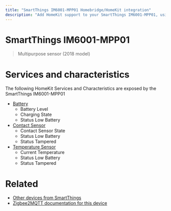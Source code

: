 ```yaml
---
title: "SmartThings IM6001-MPP01 Homebridge/HomeKit integration"
description: "Add HomeKit support to your SmartThings IM6001-MPP01, using Homebridge, Zigbee2MQTT and homebridge-z2m."
---
```

<!---
This file has been GENERATED using src/docgen/docgen.ts
DO NOT EDIT THIS FILE MANUALLY!
-->
# SmartThings IM6001-MPP01
> Multipurpose sensor (2018 model)


# Services and characteristics
The following HomeKit Services and Characteristics are exposed by
the SmartThings IM6001-MPP01

* [Battery](../../battery.md)
  * Battery Level
  * Charging State
  * Status Low Battery
* [Contact Sensor](../../sensors.md)
  * Contact Sensor State
  * Status Low Battery
  * Status Tampered
* [Temperature Sensor](../../sensors.md)
  * Current Temperature
  * Status Low Battery
  * Status Tampered


# Related
* [Other devices from SmartThings](../index.md#smartthings)
* [Zigbee2MQTT documentation for this device](https://www.zigbee2mqtt.io/devices/IM6001-MPP01.html)